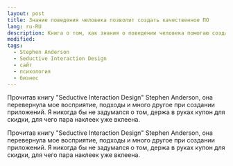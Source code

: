 ```yaml
---
layout: post
title: Знание поведения человека позволит создать качественное ПО
lang: ru-RU
description: Книга о том, как знания о поведении человека помогаю создавать высоко эффективные приложения
modified:
tags:
  - Stephen Anderson
  - Seductive Interaction Design
  - сайт
  - психология
  - бизнес
---
```

Прочитав книгу "Seductive Interaction Design" Stephen Anderson, она перевернула мое восприятие, подходы и много другое
при создании приложений. Я никогда бы не задумался о том, держа в руках купон для скидки, для чего пара наклеек
уже вклеена.
<!--more-->

Прочитав книгу "Seductive Interaction Design" Stephen Anderson, она перевернула мое восприятие, подходы и много другое
при создании приложений. Я никогда бы не задумался о том, держа в руках купон для скидки, для чего пара наклеек
уже вклеена.

